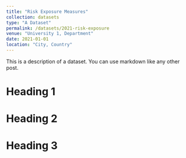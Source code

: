 ```yaml
---
title: "Risk Exposure Measures"
collection: datasets
type: "A Dataset"
permalink: /datasets/2021-risk-exposure
venue: "University 1, Department"
date: 2021-01-01
location: "City, Country"
---
```


This is a description of a dataset. You can use markdown like any other post.

Heading 1
======

Heading 2
======

Heading 3
======